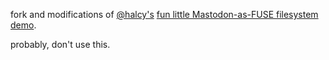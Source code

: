 fork and modifications of [@halcy's](https://icosahedron.website/@halcy/114162499329644711) [fun little Mastodon-as-FUSE filesystem demo](https://gist.github.com/halcy/b4f455ef05c4c36906107e9367b8dd63).

probably, don't use this.
